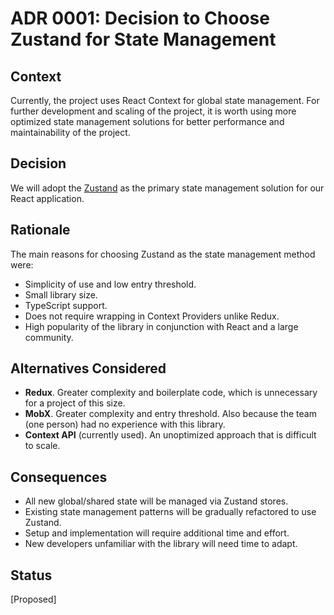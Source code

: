 # ADR 0001: Decision to Choose Zustand for State Management

## Context
Currently, the project uses React Context for global state management. For further development and scaling of the project, it is worth using more optimized state management solutions for better performance and maintainability of the project.

## Decision

We will adopt the [Zustand](https://zustand.docs.pmnd.rs/getting-started/introduction) as the primary state management solution for our React application.

## Rationale

The main reasons for choosing Zustand as the state management method were:
- Simplicity of use and low entry threshold.
- Small library size.
- TypeScript support.
- Does not require wrapping in Context Providers unlike Redux.
- High popularity of the library in conjunction with React and a large community.

## Alternatives Considered

- **Redux**. Greater complexity and boilerplate code, which is unnecessary for a project of this size.
- **MobX**. Greater complexity and entry threshold. Also because the team (one person) had no experience with this library.
- **Context API** (currently used). An unoptimized approach that is difficult to scale.

## Consequences

- All new global/shared state will be managed via Zustand stores.
- Existing state management patterns will be gradually refactored to use Zustand.
- Setup and implementation will require additional time and effort.
- New developers unfamiliar with the library will need time to adapt.

## Status

[Proposed]